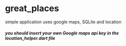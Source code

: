 # great_places
 simple application uses google maps, SQLite and location
#####  you should insert your own Google maps api key in the location_helper.dart file
